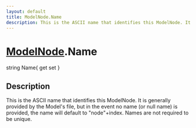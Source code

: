 ```yaml
---
layout: default
title: ModelNode.Name
description: This is the ASCII name that identifies this ModelNode. It is generally provided by the Model's file, but in the event no name (or null name) is provided, the name will default to "node"+index. Names are not required to be unique.
---
```

# [ModelNode]({{site.url}}/Pages/Reference/ModelNode.html).Name

<div class='signature' markdown='1'>
string Name{ get set }
</div>

## Description
This is the ASCII name that identifies this ModelNode. It
is generally provided by the Model's file, but in the event no name
(or null name) is provided, the name will default to "node"+index.
Names are not required to be unique.

